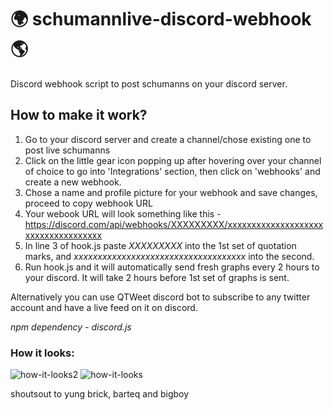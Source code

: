 # 🌍 schumannlive-discord-webhook 🌎

Discord webhook script to post schumanns on your discord server.

## How to make it work?

1. Go to your discord server and create a channel/chose existing one to post live schumanns
2. Click on the little gear icon popping up after hovering over your channel of choice to go into 'Integrations' section, then click on 'webhooks' and create a new webhook.
3. Chose a name and profile picture for your webhook and save changes, proceed to copy webhook URL
4. Your webook URL will look something like this - https://discord.com/api/webhooks/XXXXXXXXX/xxxxxxxxxxxxxxxxxxxxxxxxxxxxxxxxxxxx
5. In line 3 of hook.js paste *XXXXXXXXX* into the 1st set of quotation marks, and *xxxxxxxxxxxxxxxxxxxxxxxxxxxxxxxxxxxx* into the second.
6. Run hook.js and it will automatically send fresh graphs every 2 hours to your discord. It will take 2 hours before 1st set of graphs is sent.

Alternatively you can use QTWeet discord bot to subscribe to any twitter account and have a live feed on it on discord. 

*npm dependency - discord.js*

### How it looks:
![how-it-looks2](https://user-images.githubusercontent.com/82292036/114833378-ce4ee480-9dcf-11eb-9ccb-2a1b16b4e7c3.jpg)
![how-it-looks](https://user-images.githubusercontent.com/82292036/114832116-677cfb80-9dce-11eb-9457-adf1d745d401.jpg)


shoutsout to yung brick, barteq and bigboy 
